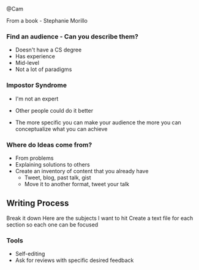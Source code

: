 @Cam

From a book - Stephanie Morillo

### Find an audience - Can you describe them?
  * Doesn't have a CS degree
  * Has experience
  * Mid-level
  * Not a lot of paradigms

### Impostor Syndrome
 * I'm not an expert
 * Other people could do it better

* The more specific you can make your audience the more you can conceptualize what you can achieve

### Where do Ideas come from?
* From problems
* Explaining solutions to others
* Create an inventory of content that you already have
	* Tweet, blog, past talk, gist
	* Move it to another format, tweet your talk

## Writing Process
Break it down
Here are the subjects I want to hit
Create a text file for each section so each one can be focused

### Tools
* Self-editing 
* Ask for reviews with specific desired feedback


